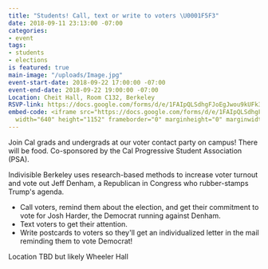 ```yaml
---
title: "Students! Call, text or write to voters \U0001F5F3"
date: 2018-09-11 23:13:00 -07:00
categories:
- event
tags:
- students
- elections
is featured: true
main-image: "/uploads/Image.jpg"
event-start-date: 2018-09-22 17:00:00 -07:00
event-end-date: 2018-09-22 19:00:00 -07:00
Location: Cheit Hall, Room C132, Berkeley
RSVP-link: https://docs.google.com/forms/d/e/1FAIpQLSdhgFJoEgJwou9kUFk3rn5sKKMn5iGMPgDCCKn8GNK8VJRLkw/viewform
embed-code: <iframe src="https://docs.google.com/forms/d/e/1FAIpQLSdhgFJoEgJwou9kUFk3rn5sKKMn5iGMPgDCCKn8GNK8VJRLkw/viewform?embedded=true"
  width="640" height="1152" frameborder="0" marginheight="0" marginwidth="0">Loading...</iframe>
---
```


Join Cal grads and undergrads at our voter contact party on campus! There will be food. Co-sponsored by the Cal Progressive Student Association (PSA).

Indivisible Berkeley uses research-based methods to increase voter turnout and vote out Jeff Denham, a Republican in Congress who rubber-stamps Trump's agenda.

- Call voters, remind them about the election, and get their commitment to vote for Josh Harder, the Democrat running against Denham.
- Text voters to get their attention.
- Write postcards to voters so they'll get an individualized letter in the mail reminding them to vote Democrat!

Location TBD but likely Wheeler Hall